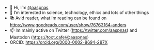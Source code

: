 - 👋 Hi, I’m <A href="https://toot.cafe/@aaspnas" rel="me">@aaspnas</A>
- 👀 I’m interested in science, technology, ethics and lots of other things
- 📚 Avid reader, what Im reading can be found on https://www.goodreads.com/user/show/76763164-anders
- 📫 Im mainly active on Twitter (https://twitter.com/aaspnas) and Mastodon (https://toot.cafe/@aaspnas)
- ORCID: https://orcid.org/0000-0002-8694-287X


